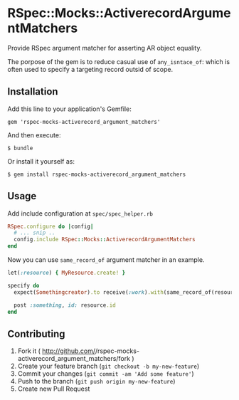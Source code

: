 # RSpec::Mocks::ActiverecordArgumentMatchers

Provide RSpec argument matcher for asserting AR object equality.

The porpose of the gem is to reduce casual use of `any_isntace_of`: which is often used to specify a targeting record outsid of scope.

## Installation

Add this line to your application's Gemfile:

    gem 'rspec-mocks-activerecord_argument_matchers'

And then execute:

    $ bundle

Or install it yourself as:

    $ gem install rspec-mocks-activerecord_argument_matchers

## Usage

Add include configuration at `spec/spec_helper.rb`

```ruby
RSpec.configure do |config|
  # ... snip ..
  config.include RSpec::Mocks::ActiverecordArgumentMatchers
end
```

Now you can use `same_record_of` argument matcher in an example.

```ruby
let(:resource) { MyResource.create! }

specify do
  expect(Somethingcreator).to receive(:work).with(same_record_of(resource)) { :fine }

  post :something, id: resource.id
end
```

## Contributing

1. Fork it ( http://github.com/<my-github-username>/rspec-mocks-activerecord_argument_matchers/fork )
2. Create your feature branch (`git checkout -b my-new-feature`)
3. Commit your changes (`git commit -am 'Add some feature'`)
4. Push to the branch (`git push origin my-new-feature`)
5. Create new Pull Request
